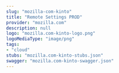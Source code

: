 ```yaml
---
slug: "mozilla-com-kinto"
title: "Remote Settings PROD"
provider: "mozilla.com"
description: null
logo: "mozilla.com-kinto-logo.png"
logoMediaType: "image/png"
tags:
- "cloud"
stubs: "mozilla.com-kinto-stubs.json"
swagger: "mozilla.com-kinto-swagger.json"
---
```

